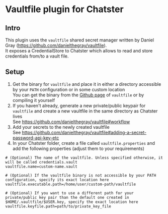 # Vaultfile plugin for Chatster

## Intro

This plugin uses the `vaultfile` shared secret manager written by Daniel Gray (https://github.com/danielthegray/vaultfile).
<br/>It exposes a CredentialStore to Chatster which allows to read and store credentials from/to a vault file.

## Setup

1. Get the binary for `vaultfile` and place it in either a directory accessible by your `PATH` configuration or in some custom location
<br/>You can get the binary from the [Github page](https://github.com/danielthegray/vaultfile) of `vaultfile` or by compiling it yourself
2. If you haven't already, generate a new private/public keypair for `vaultfile` and create a new vaultfile in the same directory as Chatster lives
<br/>See https://github.com/danielthegray/vaultfile#workflow
3. Add your secrets to the newly created vaultfile
<br/>See https://github.com/danielthegray/vaultfile#adding-a-secret-password-api-key-etc
4. In your Chatster folder, create a file called `vaultfile.properties` and add the following properties (adjust them to your requirements)
```
# (Optional) The name of the vaultfile. Unless specified otherwise, it will be called credentials.vault
vaultfile.name=custom-name.vault

# (Optional) If the vaultfile binary is not accessible by your PATH configuration, specify its exact location here
vaultfile.executable.path=/home/user/custom-path/vaultfile

# (Optional) If you want to use a different path for your private/public key pair than the default one created in $HOME/.vaultfile/$USER.key, specify the exact location here
vaultfile.keyfile.path=path/to/private_key_file
```